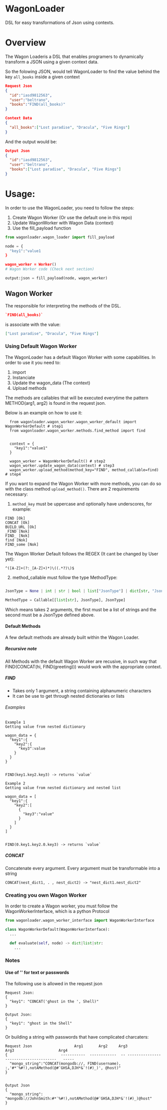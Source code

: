 # WagonLoader

DSL for easy transformations of Json using contexts.


# Overview
The Wagon Loaderis a DSL that enables programers to dynamically transform a JSON using a given context data.

So the folowing JSON, would tell WagonLoader to find the value behind the key `all_books` inside a given context
  ```json
  Request Json
  {
    "id":"iasd9812563",
    "user":"beltrano",
    "books":"FIND(all_books)"
  }
  ``` 

  ```json
  Context Data
  {
    "all_books":["Lost paradise", "Dracula", "Five Rings"]
  }
  ``` 
  And the output would be:
  ```json
  Output Json
  {
    "id":"iasd9812563",
    "user":"beltrano",
    "books":["Lost paradise", "Dracula", "Five Rings"]
  }
  ``` 

  # Usage:
  In order to use the WagonLoader, you need to follow the steps:
  1. Create Wagon Worker (Or use the default one in this repo)
  2. Update WagonWorker with Wagon Data (context)
  3. Use the fill_payload function

  ```python
  from wagonloader.wagon_loader import fill_payload

  node = {
    "key1":"value1
  }

  wagon_worker = Worker()
  # Wagon Worker code (Check next section)

  output:json = fill_payload(node, wagon_worker)

  ```


  ## Wagon Worker
  The responsible for interpreting the methods of the DSL.
  ```json
  `FIND(all_books)`
  ```
   is associate with the value:
  ```json
  ["Lost paradise", "Dracula", "Five Rings"]
  ```
  
  ### Using Default Wagon Worker
  The WagonLoader has a default Wagon Worker with some capabilities. 
  In order to use it you need to:
  1. import
  2. Instanciate
  3. Update the wagon_data (The context)
  4. Upload methods

  The methods are callables that will be executed everytime the pattern METHOD(arg1, arg2) is found in the request json. 
  
  Below is an example on how to use it:

  ```
    from wagonloader.wagon_worker.wagon_worker_default import WagonWorkerDefault # step1
    from wagonloader.wagon_worker.methods.find_method import find


    context = {
      "key1":"value1"
    }

    wagon_worker = WagonWorkerDefault() # step2
    wagon_worker.update_wagon_data(context) # step3
    wagon_worker.upload_method(method_key="FIND", method_callable=find) # step4
  ```
  If you want to expand the Wagon Worker with more methods, you can do so with the class method `upload_method()`. There are 2 requirements necessary:
  1.  `method_key` must be uppercase and optionally have underscores, for example:  

    FIND [Ok]  
    CONCAT [Ok]  
    BUILD_URL [Ok]  
    _FIND [Nok]  
    FIND_ [Nok]  
    find [Nok]  
    FIND_some [Nok]  

  The Wagon Worker Default follows the REGEX (It cant be changed by User yet):  

  ```re
  ^([A-Z]+(?:_[A-Z]+)*)\((.*?)\)$
  ```
  2.  method_callable must follow the type MethodType: 
  ```python

  JsonType = None | int | str | bool | list["JsonType"] | dict[str, "JsonType"]

  MethodType = Callable[[list[str], JsonType], JsonType]
  ```

  Which means takes 2 arguments, the first must be a list of strings and the second must be a JsonType defined above.

  #### Default Methods
  A few default methods are already built within the Wagon Loader. 

  ##### Recursive note
  All Methods with the default Wagon Worker are recusive, in such way that FIND(CONCAT(hi, FIND(greeting))) would work with the appropriate context.

  ##### FIND
  - Takes only 1 argument, a string containing alphanumeric characters
  - It can be use to get through nested dictionaries or lists
  ###### Examples
  ```
  Example 1
  Getting value from nested dictionary

  wagon_data = {
    "key1":{
      "key2":{
        "key3":value
      }
    }
  }


  FIND(key1.key2.key3) -> returns `value`
  ```


  ```
  Example 2
  Getting value from nested dictionary and nested list
  
  wagon_data = [
    "key1":{
      "key2":[
        {
          "key3":"value"
        }
      ]
    }
  ]


  FIND(0.key1.key2.0.key3) -> returns `value`
  ```

  ##### CONCAT
  Concatenate every argument. Every argument must be transformable into a string
  ```
  CONCAT(nest_dict1, . , nest_dict2) -> "nest_dict1.nest_dict2"
  ```

  ### Creating you own Wagon Worker
  
  In order to create a Wagon worker, you must follow the WagonWorkerInterface, which is a python Protocol

  ```python
  from wagonloader.wagon_worker_interface import WagonWorkerInterface

  class WagonWorkerDefault(WagonWorkerInterface):
    ...

    def evaluate(self, node) -> dict|list|str:
      ...
  ```

  ### Notes
  
  #### Use of '' for text or passwords
  The following use is allowed in the request json
  ``` 
  Request Json:
  {
    "key1": "CONCAT('ghost in the ', Shell)"
  }

  Output Json:
  {
    "key1": "ghost in the Shell"
  }
  ```
  Or building a string with passwords that have complicated charcaters:
  ```
  Request Json                   Arg1       Arg2     Arg3                 Arg3                    Arg4
  {                        -----------  ------------  -- --------------------------------------   -----
    "mongo_string":"CONCAT(mongodb://, FIND(username), :,'#*¨%#!),notAMethod(@#¨GHSA,DJH*&¨!(#)_)', @host)"
  }


  Output Json
  {
    "mongo_string": "mongodb://JohnSmith:#*¨%#!),notAMethod(@#¨GHSA,DJH*&¨!(#)_)@host"
  }
  ```



